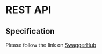 # REST API

## Specification

Please follow the link on [SwaggerHub](https://app.swaggerhub.com/apis/michael-kotliar/cwl_airflow_workflow_execution_service/1.0.0)
